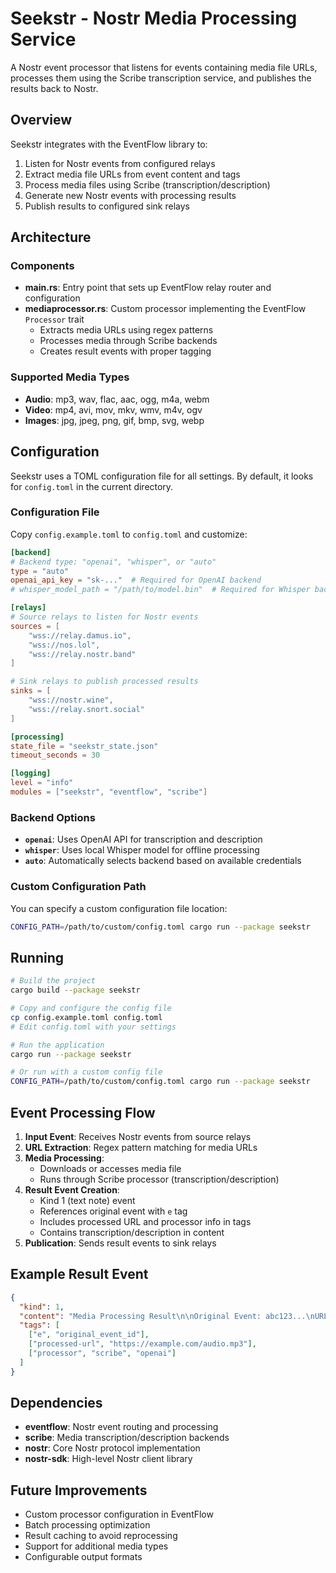 # Seekstr - Nostr Media Processing Service

A Nostr event processor that listens for events containing media file URLs, processes them using the Scribe transcription service, and publishes the results back to Nostr.

## Overview

Seekstr integrates with the EventFlow library to:
1. Listen for Nostr events from configured relays
2. Extract media file URLs from event content and tags
3. Process media files using Scribe (transcription/description)
4. Generate new Nostr events with processing results
5. Publish results to configured sink relays

## Architecture

### Components

- **main.rs**: Entry point that sets up EventFlow relay router and configuration
- **mediaprocessor.rs**: Custom processor implementing the EventFlow `Processor` trait
  - Extracts media URLs using regex patterns
  - Processes media through Scribe backends
  - Creates result events with proper tagging

### Supported Media Types

- **Audio**: mp3, wav, flac, aac, ogg, m4a, webm
- **Video**: mp4, avi, mov, mkv, wmv, m4v, ogv
- **Images**: jpg, jpeg, png, gif, bmp, svg, webp

## Configuration

Seekstr uses a TOML configuration file for all settings. By default, it looks for `config.toml` in the current directory.

### Configuration File

Copy `config.example.toml` to `config.toml` and customize:

```toml
[backend]
# Backend type: "openai", "whisper", or "auto"
type = "auto"
openai_api_key = "sk-..."  # Required for OpenAI backend
# whisper_model_path = "/path/to/model.bin"  # Required for Whisper backend

[relays]
# Source relays to listen for Nostr events
sources = [
    "wss://relay.damus.io",
    "wss://nos.lol",
    "wss://relay.nostr.band"
]

# Sink relays to publish processed results
sinks = [
    "wss://nostr.wine",
    "wss://relay.snort.social"
]

[processing]
state_file = "seekstr_state.json"
timeout_seconds = 30

[logging]
level = "info"
modules = ["seekstr", "eventflow", "scribe"]
```

### Backend Options

- **`openai`**: Uses OpenAI API for transcription and description
- **`whisper`**: Uses local Whisper model for offline processing
- **`auto`**: Automatically selects backend based on available credentials

### Custom Configuration Path

You can specify a custom configuration file location:

```bash
CONFIG_PATH=/path/to/custom/config.toml cargo run --package seekstr
```

## Running

```bash
# Build the project
cargo build --package seekstr

# Copy and configure the config file
cp config.example.toml config.toml
# Edit config.toml with your settings

# Run the application
cargo run --package seekstr

# Or run with a custom config file
CONFIG_PATH=/path/to/custom/config.toml cargo run --package seekstr
```

## Event Processing Flow

1. **Input Event**: Receives Nostr events from source relays
2. **URL Extraction**: Regex pattern matching for media URLs
3. **Media Processing**:
   - Downloads or accesses media file
   - Runs through Scribe processor (transcription/description)
4. **Result Event Creation**:
   - Kind 1 (text note) event
   - References original event with `e` tag
   - Includes processed URL and processor info in tags
   - Contains transcription/description in content
5. **Publication**: Sends result events to sink relays

## Example Result Event

```json
{
  "kind": 1,
  "content": "Media Processing Result\n\nOriginal Event: abc123...\nURL: https://example.com/audio.mp3\nType: mp3\nBackend: openai\n\nTranscript: ...",
  "tags": [
    ["e", "original_event_id"],
    ["processed-url", "https://example.com/audio.mp3"],
    ["processor", "scribe", "openai"]
  ]
}
```

## Dependencies

- **eventflow**: Nostr event routing and processing
- **scribe**: Media transcription/description backends
- **nostr**: Core Nostr protocol implementation
- **nostr-sdk**: High-level Nostr client library

## Future Improvements

- Custom processor configuration in EventFlow
- Batch processing optimization
- Result caching to avoid reprocessing
- Support for additional media types
- Configurable output formats